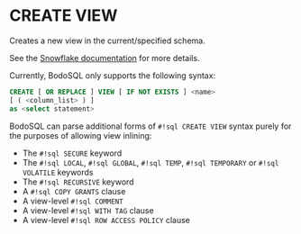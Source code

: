 # CREATE VIEW

Creates a new view in the current/specified schema.

See the [Snowflake documentation](https://docs.snowflake.com/en/sql-reference/sql/create-schema) for more details.

Currently, BodoSQL only supports the following syntax:

```sql
CREATE [ OR REPLACE ] VIEW [ IF NOT EXISTS ] <name> 
[ ( <column_list> ) ]
as <select statement>
```

BodoSQL can parse additional forms of `#!sql CREATE VIEW` syntax purely for the purposes of allowing view inlining:

- The `#!sql SECURE` keyword
- The `#!sql LOCAL`, `#!sql GLOBAL`, `#!sql TEMP`, `#!sql TEMPORARY` or `#!sql VOLATILE` keywords
- The `#!sql RECURSIVE` keyword
- A `#!sql COPY GRANTS` clause
- A view-level `#!sql COMMENT`
- A view-level `#!sql WITH TAG` clause
- A view-level `#!sql ROW ACCESS POLICY` clause
